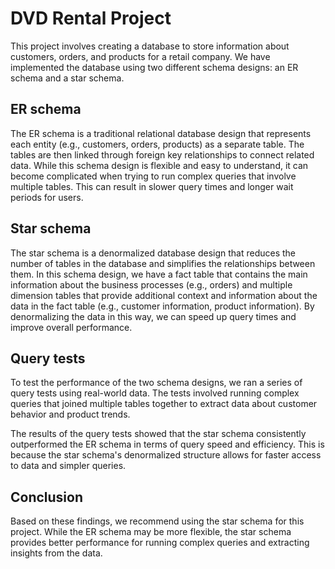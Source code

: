 # DVD Rental Project

This project involves creating a database to store information about customers, orders, and products for a retail company. We have implemented the database using two different schema designs: an ER schema and a star schema.

## ER schema

The ER schema is a traditional relational database design that represents each entity (e.g., customers, orders, products) as a separate table. The tables are then linked through foreign key relationships to connect related data. While this schema design is flexible and easy to understand, it can become complicated when trying to run complex queries that involve multiple tables. This can result in slower query times and longer wait periods for users.

## Star schema

The star schema is a denormalized database design that reduces the number of tables in the database and simplifies the relationships between them. In this schema design, we have a fact table that contains the main information about the business processes (e.g., orders) and multiple dimension tables that provide additional context and information about the data in the fact table (e.g., customer information, product information). By denormalizing the data in this way, we can speed up query times and improve overall performance.

## Query tests

To test the performance of the two schema designs, we ran a series of query tests using real-world data. The tests involved running complex queries that joined multiple tables together to extract data about customer behavior and product trends.

The results of the query tests showed that the star schema consistently outperformed the ER schema in terms of query speed and efficiency. This is because the star schema's denormalized structure allows for faster access to data and simpler queries.

## Conclusion

Based on these findings, we recommend using the star schema for this project. While the ER schema may be more flexible, the star schema provides better performance for running complex queries and extracting insights from the data.
